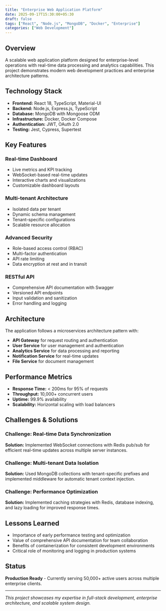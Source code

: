 ```yaml
---
title: "Enterprise Web Application Platform"
date: 2025-09-17T15:30:00+05:30
draft: false
tags: ["React", "Node.js", "MongoDB", "Docker", "Enterprise"]
categories: ["Web Development"]
---
```


## Overview

A scalable web application platform designed for enterprise-level operations with real-time data processing and analytics capabilities. This project demonstrates modern web development practices and enterprise architecture patterns.

## Technology Stack

- **Frontend:** React 18, TypeScript, Material-UI
- **Backend:** Node.js, Express.js, TypeScript
- **Database:** MongoDB with Mongoose ODM
- **Infrastructure:** Docker, Docker Compose
- **Authentication:** JWT, OAuth 2.0
- **Testing:** Jest, Cypress, Supertest

## Key Features

### Real-time Dashboard
- Live metrics and KPI tracking
- WebSocket-based real-time updates
- Interactive charts and visualizations
- Customizable dashboard layouts

### Multi-tenant Architecture
- Isolated data per tenant
- Dynamic schema management
- Tenant-specific configurations
- Scalable resource allocation

### Advanced Security
- Role-based access control (RBAC)
- Multi-factor authentication
- API rate limiting
- Data encryption at rest and in transit

### RESTful API
- Comprehensive API documentation with Swagger
- Versioned API endpoints
- Input validation and sanitization
- Error handling and logging

## Architecture

The application follows a microservices architecture pattern with:

- **API Gateway** for request routing and authentication
- **User Service** for user management and authentication
- **Analytics Service** for data processing and reporting
- **Notification Service** for real-time updates
- **File Service** for document management

## Performance Metrics

- **Response Time:** < 200ms for 95% of requests
- **Throughput:** 10,000+ concurrent users
- **Uptime:** 99.9% availability
- **Scalability:** Horizontal scaling with load balancers

## Challenges & Solutions

### Challenge: Real-time Data Synchronization
**Solution:** Implemented WebSocket connections with Redis pub/sub for efficient real-time updates across multiple server instances.

### Challenge: Multi-tenant Data Isolation
**Solution:** Used MongoDB collections with tenant-specific prefixes and implemented middleware for automatic tenant context injection.

### Challenge: Performance Optimization
**Solution:** Implemented caching strategies with Redis, database indexing, and lazy loading for improved response times.

## Lessons Learned

- Importance of early performance testing and optimization
- Value of comprehensive API documentation for team collaboration
- Benefits of containerization for consistent development environments
- Critical role of monitoring and logging in production systems

## Status

**Production Ready** - Currently serving 50,000+ active users across multiple enterprise clients.

---

*This project showcases my expertise in full-stack development, enterprise architecture, and scalable system design.*
